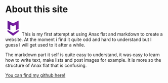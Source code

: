 About this site
==============================================

![Markdown-logo](https://github.com/adam-p/markdown-here/raw/master/src/common/images/icon48.png "Markdown-logo")
This is my first attempt at using Anax flat and markdown to create a website.
At the moment i find it quite odd and hard to understand but I guess I will get used to it after a while.

The markdown part it self is quite easy to understand, it was easy to learn how to write text, make lists and post images for example. It is more so the structure of Anax flat that is confusing.

[You can find my github here!](https://github.com/itgsod-joachim-tornqvist/kmom01Test)
